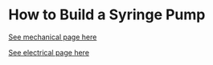 # How to Build a Syringe Pump

[See mechanical page here](/Syringe-Pump-Demo/mechanical)

[See electrical page here](/Syringe-Pump-Demo/electrical)
